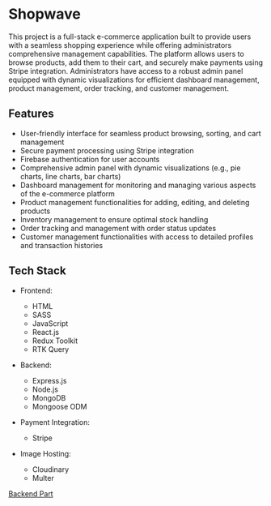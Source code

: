 # Shopwave

This project is a full-stack e-commerce application built to provide users with a seamless shopping experience while offering administrators comprehensive management capabilities. The platform allows users to browse products, add them to their cart, and securely make payments using Stripe integration. Administrators have access to a robust admin panel equipped with dynamic visualizations for efficient dashboard management, product management, order tracking, and customer management.

## Features

- User-friendly interface for seamless product browsing, sorting, and cart management
- Secure payment processing using Stripe integration
- Firebase authentication for user accounts
- Comprehensive admin panel with dynamic visualizations (e.g., pie charts, line charts, bar charts)
- Dashboard management for monitoring and managing various aspects of the e-commerce platform
- Product management functionalities for adding, editing, and deleting products
- Inventory management to ensure optimal stock handling
- Order tracking and management with order status updates
- Customer management functionalities with access to detailed profiles and transaction histories

## Tech Stack

- Frontend:
  - HTML
  - SASS
  - JavaScript
  - React.js
  - Redux Toolkit
  - RTK Query

- Backend:
  - Express.js
  - Node.js
  - MongoDB
  - Mongoose ODM

- Payment Integration:
  - Stripe

- Image Hosting:
  - Cloudinary
  - Multer

[Backend Part](https://github.com/niteshim0/shopwave-backend)
